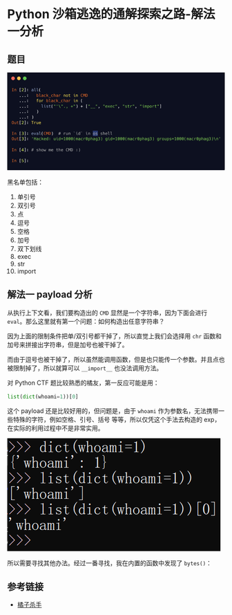 # Python 沙箱逃逸的通解探索之路-解法一分析

## 题目

![image-20230508165651164](picture/image-20230508165651164.png)

黑名单包括：

1. 单引号
2. 双引号
3. 点
4. 逗号
5. 空格
6. 加号
7. 双下划线
8. exec
9. str
10. import

## 解法一 payload 分析

从执行上下文看，我们要构造出的 `CMD` 显然是一个字符串，因为下面会进行 `eval`。那么这里就有第一个问题：如何构造出任意字符串？

因为上面的限制条件把单/双引号都干掉了，所以直觉上我们会选择用 `chr` 函数和加号来拼接出字符串，但是加号也被干掉了。

而由于逗号也被干掉了，所以虽然能调用函数，但是也只能传一个参数。并且点也被限制掉了，所以就算可以 `__import__` 也没法调用方法。

对 Python CTF 题比较熟悉的橘友，第一反应可能是用：

```python
list(dict(whoami=1))[0]
```

这个 payload 还是比较好用的，但问题是，由于 `whoami` 作为参数名，无法携带一些特殊的字符，例如空格、引号、括号 等等，所以仅凭这个手法去构造的 exp，在实际的利用过程中不是非常实用。

![image-20230505210132915](picture/image-20230505210132915.png)

所以需要寻找其他办法。经过一番寻找，我在内置的函数中发现了 `bytes()`：



## 参考链接

- [橘子杀手](https://cn-sec.com/archives/1322842.html)
